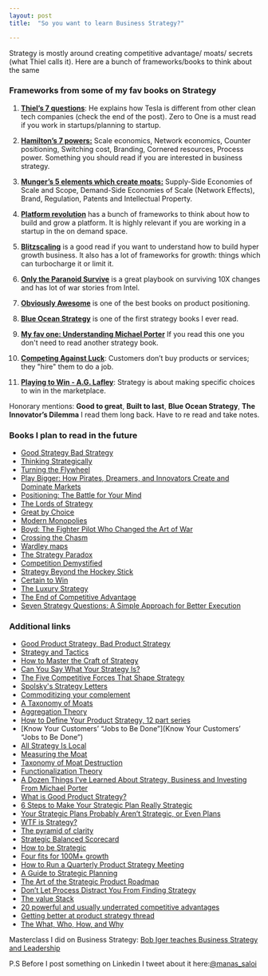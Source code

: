 ```yaml
---
layout: post
title:  "So you want to learn Business Strategy?"

---
```


Strategy is mostly around creating competitive advantage/ moats/ secrets (what Thiel calls it). Here are a bunch of frameworks/books to think about the same

### Frameworks from some of my fav books on Strategy

1. **[Thiel’s 7 questions](https://manassaloi.com/booksummaries/2019/08/23/zero-one-peter-thiel.html)**: He explains how Tesla is different from other clean tech companies (check the end of the post). Zero to One is a must read if you work in startups/planning to startup.

2. **[Hamilton’s 7 powers:](https://manassaloi.com/booksummaries/2019/08/22/seven-powers-hamilton-helmer.html)** Scale economics, Network economics, Counter positioning, Switching cost, Branding, Cornered resources, Process power. Something you should read if you are interested in business strategy.

3. **[Munger’s 5 elements which create moats:]((https://manassaloi.com/booksummaries/2016/03/07/charlier-munger-griffin.html))** Supply-Side Economies of Scale and Scope, Demand-Side Economies of Scale (Network Effects), Brand, Regulation, Patents and Intellectual Property.

4. **[Platform revolution]((https://manassaloi.com/booksummaries/2016/03/21/platform-revolution-parker-choudary.html))** has a bunch of frameworks to think about how to build and grow a platform. It is highly relevant if you are working in a startup in the on demand space.

5. **[Blitzscaling]((https://manassaloi.com/booksummaries/2016/03/29/blitzscaling-reid-hoffman.html))** is a good read if you want to understand how to build hyper growth business. It also has a lot of frameworks for growth: things which can turbocharge it or limit it.

6. **[Only the Paranoid Survive](https://manassaloi.com/booksummaries/2016/03/28/paranoids-survive-grove.html)** is a great playbook on surviving 10X changes and has lot of war stories from Intel.

7. **[Obviously Awesome](https://manassaloi.com/booksummaries/2017/07/09/obviously-awesome-april.html)** is one of the best books  on product positioning.

8. **[Blue Ocean Strategy](https://docs.google.com/document/d/1sx28G6cSbBjksvc0RoojQK4PiY1XgEPMHaenJvGRUWo/edit)** is one of the first strategy books I ever read.

9. **[My fav one: Understanding Michael Porter](https://manassaloi.com/booksummaries/2017/07/17/understanding-porter-joan.html)** If you read this one you don't need to read another strategy book.

10. **[Competing Against Luck](https://manassaloi.com/booksummaries/2017/07/22/competing-against-luck-christensen.html)**:  Customers don’t buy products or services; they "hire" them to do a job.

11. **[Playing to Win - A.G. Lafley](https://manassaloi.com/booksummaries/2016/01/28/playing-win-lafley.html)**: Strategy is about making specific choices to win in the marketplace.

Honorary mentions: **Good to great**, **Built to last**, **Blue Ocean Strategy**, **The Innovator’s Dilemma**
I read them long back. Have to re read and take notes.

### Books I plan to read in the future

- [Good Strategy Bad Strategy](https://www.amazon.com/Good-Strategy-Bad-Difference-Matters/dp/0307886239)
- [Thinking Strategically](https://www.amazon.com/Thinking-Strategically-The-Competitive-Edge-in-Business-Politics-and-Everyday-Life/dp/0393310353/)
- [Turning the Flywheel](https://www.amazon.com/gp/product/B07JFT5G7N/)
- [Play Bigger: How Pirates, Dreamers, and Innovators Create and Dominate Markets](https://www.goodreads.com/book/show/27064401-play-bigger)
- [Positioning: The Battle for Your Mind](https://www.goodreads.com/book/show/760025.Positioning_The_Battle_for_Your_Mind_How_to_Be_Seen_and_Heard_in_the_Overcrowded_Marketplace)
- [The Lords of Strategy](https://www.amazon.com/gp/product/1591397820/)
- [Great by Choice](https://www.amazon.com/gp/product/0062120999/)
- [Modern Monopolies](https://www.goodreads.com/en/book/show/26114480)
- [Boyd: The Fighter Pilot Who Changed the Art of War](https://www.goodreads.com/book/show/38840.Boyd)
- [Crossing the Chasm](https://www.amazon.com/Crossing-Chasm-3rd-Disruptive-Mainstream/dp/0062292986/)
- [Wardley maps](https://medium.com/wardleymaps)
- [The Strategy Paradox](https://www.amazon.com/Strategy-Paradox-Committing-Success-Failure/dp/0385516223)
- [Competition Demystified](https://www.amazon.com/dp/1591841801/)
- [Strategy Beyond the Hockey Stick](https://www.goodreads.com/en/book/show/37916972)  
- [Certain to Win](https://www.amazon.com/Certain-Win-Strategy-Applied-Business-ebook/dp/B0793SDYSM)
- [The Luxury Strategy](https://www.goodreads.com/book/show/4717945-the-luxury-strategy)
- [The End of Competitive Advantage](https://www.goodreads.com/book/show/15824360-the-end-of-competitive-advantage)
- [Seven Strategy Questions: A Simple Approach for Better Execution](https://www.goodreads.com/book/show/9556216-seven-strategy-questions)

### Additional links

- [Good Product Strategy, Bad Product Strategy](https://medium.com/@shreyashere/good-product-strategy-bad-product-strategy-826cdfe74818)
- [Strategy and Tactics](https://medium.com/@radoshi/strategy-and-tactics-e8ee921665a2)
- [How to Master the Craft of Strategy](https://medium.com/evergreen-business-weekly/how-to-master-the-craft-of-strategy-why-one-decision-can-make-your-company-and-how-to-get-it-right-d0346c62731d)
- [Can You Say What Your Strategy Is?](https://eclass.aueb.gr/modules/document/file.php/DET162/Session%201/Can%20you%20say%20what%20your%20strategy%20is.pdf)
- [The Five Competitive Forces That Shape Strategy](http://www.ibbusinessandmanagement.com/uploads/1/1/7/5/11758934/porters_five_forces_analysis_and_strategy.pdf)
- [Spolsky's Strategy Letters](https://www.joelonsoftware.com/2000/05/12/strategy-letter-i-ben-and-jerrys-vs-amazon/)
- [Commoditizing your complement](https://www.gwern.net/Complement)
- [A Taxonomy of Moats](http://reactionwheel.net/2019/09/a-taxonomy-of-moats.html)
- [Aggregation Theory](https://stratechery.com/2015/aggregation-theory/)
- [How to Define Your Product Strategy, 12 part series](https://medium.com/@gibsonbiddle/intro-to-product-strategy-60bdf72b17e3)
- [Know Your Customers’ “Jobs to Be Done”](Know Your Customers’ “Jobs to Be Done”)
- [All Strategy Is Local](https://hbr.org/2005/09/all-strategy-is-local)
- [Measuring the Moat](https://hurricanecapital.wordpress.com/2016/11/02/measuring-the-moat-updated-version/)
- [Taxonomy of Moat Destruction](https://drive.google.com/file/d/1SJacJkx5Yyao9xzkfnxNWCHnUFnZLc8e/view)
- [Functionalization Theory](https://kevin.sekniqi.com/functionalization-theory/)
- [A Dozen Things I’ve Learned About Strategy, Business and Investing From Michael Porter](https://25iq.com/2013/08/26/a-dozen-things-ive-learned-about-strategy-business-and-investing-from-michael-porter-2/)
- [What is Good Product Strategy?](https://medium.com/@melissaperri/what-is-good-product-strategy-8d5587cb7429)
- [6 Steps to Make Your Strategic Plan Really Strategic](https://hbr.org/2018/08/6-steps-to-make-your-strategic-plan-really-strategic)
- [Your Strategic Plans Probably Aren’t Strategic, or Even Plans](https://hbr.org/2018/04/your-strategic-plans-probably-arent-strategic-or-even-plans)
- [WTF is Strategy?](https://hackernoon.com/wtf-is-a-strategy-bcaa3fda9a31)
- [The pyramid of clarity](https://wavelength.asana.com/pyramid-clarity-strategic-alignment/)
- [Strategic Balanced Scorecard](https://github.com/joelparkerhenderson/strategic_balanced_scorecard)
- [How to be Strategic](https://medium.com/the-year-of-the-looking-glass/how-to-be-strategic-f6630a44f86b)
- [Four fits for 100M+ growth](https://brianbalfour.com/four-fits-growth-framework)
- [How to Run a Quarterly Product Strategy Meeting](https://medium.com/@gibsonbiddle/how-to-run-a-quarterly-product-strategy-meeting-a-board-meeting-for-product-3a14c4d53d1b)
- [A Guide to Strategic Planning](https://medium.com/pillar-companies/a-guide-to-strategic-planning-4b6f2f3a1745)
- [The Art of the Strategic Product Roadmap](https://productcoalition.com/the-art-of-the-strategic-product-roadmap-c881f261b4eb)
- [Don’t Let Process Distract You From Finding Strategy](https://thinkgrowth.org/dont-let-process-distract-you-from-finding-strategy-fb00bef53e7b)
- [The value Stack](https://medium.com/floodgate-fund/dare-to-make-your-startup-legendary-dc8eb68ba1fc)
- [20 powerful and usually underrated competitive advantages](https://mobile.twitter.com/aaronbush100/status/1271822557981925378)
- [Getting better at product strategy thread](https://twitter.com/lennysan/status/1303356482298064896)
- [The What, Who, How, and Why](https://hbr.org/2007/09/demystifying-strategy-the-what)

Masterclass I did on Business Strategy: [Bob Iger teaches Business Strategy and Leadership](https://manassaloi.com/2020/04/10/bob-iger-masterclass.html)

P.S Before I post something on Linkedin I tweet about it here:[@manas_saloi](https://twitter.com/manas_saloi)
